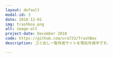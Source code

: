 ```yaml
---
layout: default
modal-id: 3
date: 2018-12-01
img: trashbox.png
alt: image-alt
project-date: December 2018
code: https://github.com/ura733/TrashBox
description: ゴミ出し一覧作成サイトを現在作成中です。

---
```


